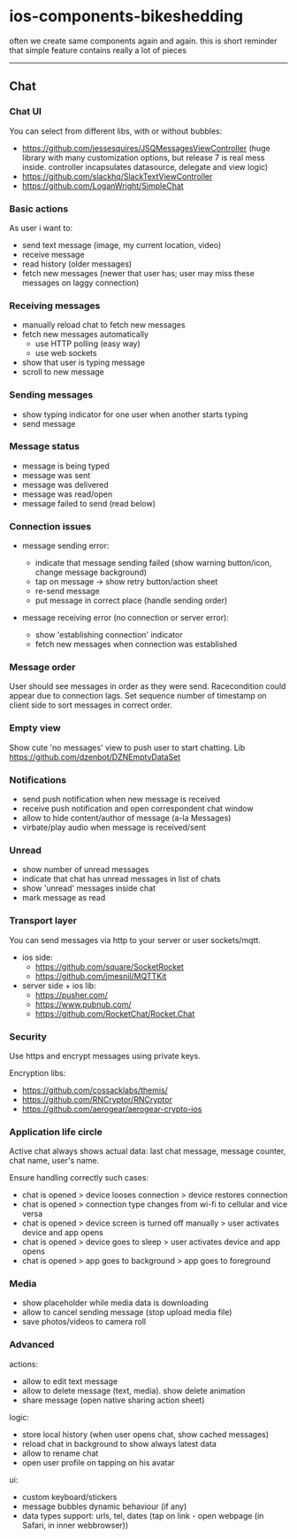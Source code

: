# ios-components-bikeshedding
often we create same components again and again. this is short reminder that simple feature contains really a lot of pieces

--------------

## Chat

### Chat UI 
You can select from different libs, with or without bubbles:

  * https://github.com/jessesquires/JSQMessagesViewController (huge library with many customization options, but release 7 is real mess inside. controller incapsulates datasource, delegate and view logic)
  * https://github.com/slackhq/SlackTextViewController
  * https://github.com/LoganWright/SimpleChat

### Basic actions

As user i want to:

  * send text message (image, my current location, video)
  * receive message
  * read history (older messages)
  * fetch new messages (newer that user has; user may miss these messages on laggy connection)

### Receiving messages
  
  * manually reload chat to fetch new messages
  * fetch new messages automatically
    * use HTTP polling (easy way) 
    * use web sockets
  * show that user is typing message 
  * scroll to new message

### Sending messages
  
  * show typing indicator for one user when another starts typing
  * send message

### Message status

  * message is being typed
  * message was sent
  * message was delivered
  * message was read/open
  * message failed to send (read below)

### Connection issues

  * message sending error: 
    * indicate that message sending failed (show warning button/icon, change message background)
    * tap on message -> show retry button/action sheet
    * re-send message
    * put message in correct place (handle sending order)
  
  * message receiving error (no connection or server error):
    * show 'establishing connection' indicator
    * fetch new messages when connection was established

### Message order
  
User should see messages in order as they were send. Racecondition could appear due to connection lags. Set sequence number of timestamp on client side to sort messages in correct order. 

### Empty view

Show cute 'no messages' view to push user to start chatting.
Lib https://github.com/dzenbot/DZNEmptyDataSet

### Notifications
  
 * send push notification when new message is received
 * receive push notification and open correspondent chat window
 * allow to hide content/author of message (a-la Messages)
 * virbate/play audio when message is received/sent
  

### Unread
 
 * show number of unread messages
 * indicate that chat has unread messages in list of chats
 * show 'unread' messages inside chat
 * mark message as read

### Transport layer

You can send messages via http to your server or user sockets/mqtt.

 * ios side:
   * https://github.com/square/SocketRocket
   * https://github.com/jmesnil/MQTTKit
 * server side + ios lib:
   * https://pusher.com/
   * https://www.pubnub.com/
   * https://github.com/RocketChat/Rocket.Chat

### Security

Use https and encrypt messages using private keys.

Encryption libs:

  * https://github.com/cossacklabs/themis/
  * https://github.com/RNCryptor/RNCryptor
  * https://github.com/aerogear/aerogear-crypto-ios


### Application life circle

Active chat always shows actual data: last chat message, message counter, chat name, user's name.

Ensure handling correctly such cases:

 * chat is opened > device looses connection > device restores connection
 * chat is opened > connection type changes from wi-fi to cellular and vice versa
 * chat is opened > device screen is turned off manually > user activates device and app opens
 * chat is opened > device goes to sleep > user activates device and app opens
 * chat is opened > app goes to background > app goes to foreground

### Media

  * show placeholder while media data is downloading
  * allow to cancel sending message (stop upload media file)
  * save photos/videos to camera roll

### Advanced
  
 actions:
  * allow to edit text message
  * allow to delete message (text, media). show delete animation
  * share message (open native sharing action sheet)
  
 logic:
  * store local history (when user opens chat, show cached messages)
  * reload chat in background to show always latest data
  * allow to rename chat
  * open user profile on tapping on his avatar
 
 ui:
  * custom keyboard/stickers
  * message bubbles dynamic behaviour (if any)
  * data types support: urls, tel, dates (tap on link - open webpage (in Safari, in inner webbrowser))
